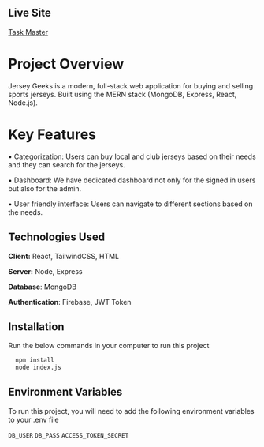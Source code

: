 
## Live Site

[Task Master](https://jersey-geeks.web.app)


# Project Overview

Jersey Geeks is a modern, full-stack web application for buying and selling sports jerseys. Built using the MERN stack (MongoDB, Express, React, Node.js).

# Key Features

• Categorization: Users can buy local and club jerseys based on their needs and they can search for the jerseys.

• Dashboard: We have dedicated dashboard not only for the signed in users but also for the admin.

• User friendly interface: Users can navigate to different sections based on the needs. 

## Technologies Used

**Client:** React, TailwindCSS, HTML

**Server:** Node, Express

**Database**: MongoDB

**Authentication**: Firebase, JWT Token


## Installation

Run the below commands in your computer to run this project

```bash
  npm install
  node index.js
```
    
## Environment Variables

To run this project, you will need to add the following environment variables to your .env file

`DB_USER`
`DB_PASS`
`ACCESS_TOKEN_SECRET`



